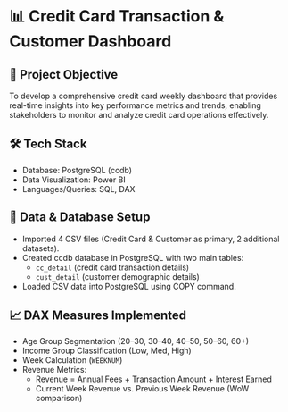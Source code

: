 # 📊 Credit Card Transaction & Customer Dashboard

## 🔹 Project Objective
To develop a comprehensive credit card weekly dashboard that provides real-time insights into key performance metrics and trends, enabling stakeholders to monitor and analyze credit card operations effectively.

## 🛠 Tech Stack
* Database: PostgreSQL (ccdb)
* Data Visualization: Power BI
* Languages/Queries: SQL, DAX

## 📂 Data & Database Setup
* Imported 4 CSV files (Credit Card & Customer as primary, 2 additional datasets).
* Created ccdb database in PostgreSQL with two main tables:
    * ``cc_detail`` (credit card transaction details)
    * ``cust_detail`` (customer demographic details)
* Loaded CSV data into PostgreSQL using COPY command.

## 📈 DAX Measures Implemented
* Age Group Segmentation (20–30, 30–40, 40–50, 50–60, 60+)
* Income Group Classification (Low, Med, High)
* Week Calculation (``WEEKNUM``)
* Revenue Metrics:
   * Revenue = Annual Fees + Transaction Amount + Interest Earned
   * Current Week Revenue vs. Previous Week Revenue (WoW comparison)
 
